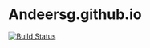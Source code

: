 # Andeersg.github.io
[![Build Status](https://travis-ci.org/andeersg/andeers.com.svg?branch=master)](https://travis-ci.org/andeersg/andeers.com)
